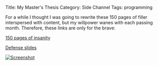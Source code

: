 Title: My Master's Thesis
Category: Side Channel
Tags: programming

For a while I thought I was going to rewrite these 150 pages of filler
interspersed with content, but my willpower wanes with each passing month.
Therefore, these links are only for the brave:

[150 pages of insanity](http://dl.dropbox.com/u/360865/thesis/iPathCase.pdf)

[Defense slides](http://dl.dropbox.com/u/360865/thesis/slides.pdf)

[![Screenshot](http://dl.dropbox.com/u/360865/steveasleep/ipathcase-kegg-thumb.png)](http://dl.dropbox.com/u/360865/steveasleep/ipathcase-kegg.png)
